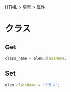 HTML > 要素 > 属性
# クラス
## Get
```javascript
class_name = elem.className;
```

## Set
```javascript
elem.className = "クラス";
```

